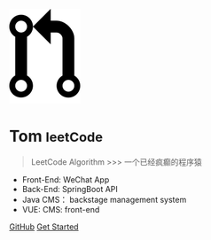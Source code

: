 <!-- _coverpage.md -->

![logo](_media/icon.png)

# Tom <small>leetCode</small>

> LeetCode Algorithm >>> 一个已经疯癫的程序猿

- Front-End: WeChat App
- Back-End: SpringBoot API
- Java CMS： backstage management system 
- VUE: CMS: front-end

[GitHub](https://github.com/NovemberFall)
[Get Started](README.md)